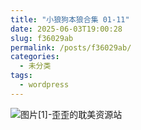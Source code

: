 ```yaml
---
title: "小狼狗本狼合集 01-11"
date: 2025-06-03T19:00:28
slug: f36029ab
permalink: /posts/f36029ab/
categories:
  - 未分类
tags:
  - wordpress
---
```


![图片[1]-歪歪的耽美资源站](/images/wp/f36029ab-284a8280.jpg)
